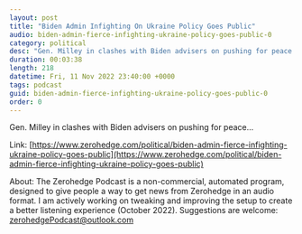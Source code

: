 ```yaml
---
layout: post
title: "Biden Admin Infighting On Ukraine Policy Goes Public"
audio: biden-admin-fierce-infighting-ukraine-policy-goes-public-0
category: political
desc: "Gen. Milley in clashes with Biden advisers on pushing for peace..."
duration: 00:03:38
length: 218
datetime: Fri, 11 Nov 2022 23:40:00 +0000
tags: podcast
guid: biden-admin-fierce-infighting-ukraine-policy-goes-public-0
order: 0
---
```

Gen. Milley in clashes with Biden advisers on pushing for peace...

Link: [https://www.zerohedge.com/political/biden-admin-fierce-infighting-ukraine-policy-goes-public](https://www.zerohedge.com/political/biden-admin-fierce-infighting-ukraine-policy-goes-public)

About: The Zerohedge Podcast is a non-commercial, automated program, designed to give people a way to get news from Zerohedge in an audio format.  I am actively working on tweaking and improving the setup to create a better listening experience (October 2022).  Suggestions are welcome: [zerohedgePodcast@outlook.com](mailto:zerohedgePodcast@outlook.com)